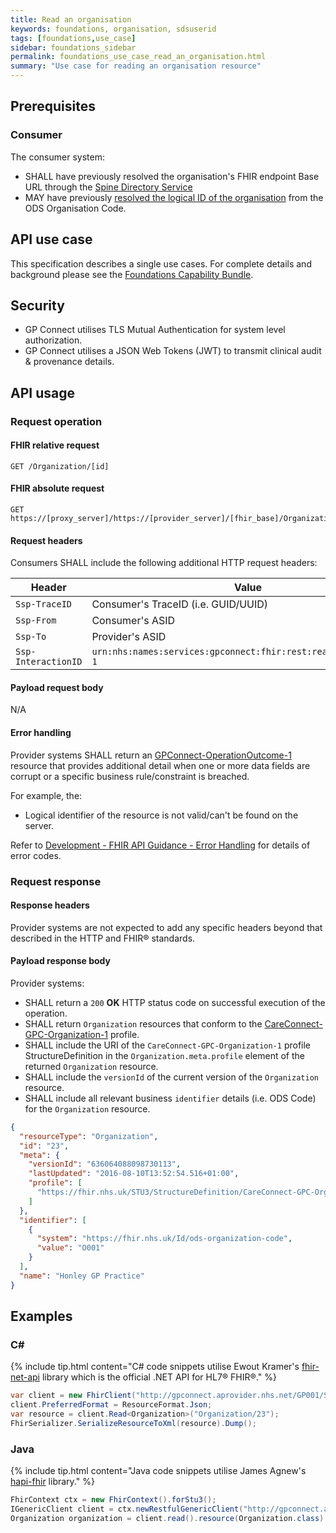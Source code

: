 ```yaml
---
title: Read an organisation
keywords: foundations, organisation, sdsuserid
tags: [foundations,use_case]
sidebar: foundations_sidebar
permalink: foundations_use_case_read_an_organisation.html
summary: "Use case for reading an organisation resource"
---
```

## Prerequisites ##

### Consumer ###

The consumer system:

- SHALL have previously resolved the organisation's FHIR endpoint Base URL through the [Spine Directory Service](https://nhsconnect.github.io/gpconnect/integration_spine_directory_service.html)
- MAY have previously [resolved the logical ID of the organisation](https://nhsconnect.github.io/gpconnect/foundations_use_case_find_an_organisation.html) from the ODS Organisation Code.

## API use case ##

This specification describes a single use cases. For complete details and background please see the [Foundations Capability Bundle](foundations.html).

## Security ##

- GP Connect utilises TLS Mutual Authentication for system level authorization.
- GP Connect utilises a JSON Web Tokens (JWT) to transmit clinical audit & provenance details. 

## API usage ##

### Request operation ###

#### FHIR relative request ####

```http
GET /Organization/[id]
```

#### FHIR absolute request ####

```http
GET https://[proxy_server]/https://[provider_server]/[fhir_base]/Organization/[id]
```

#### Request headers ####

Consumers SHALL include the following additional HTTP request headers:

| Header               | Value |
|----------------------|-------|
| `Ssp-TraceID`        | Consumer's TraceID (i.e. GUID/UUID) |
| `Ssp-From`           | Consumer's ASID |
| `Ssp-To`             | Provider's ASID |
| `Ssp-InteractionID`  | `urn:nhs:names:services:gpconnect:fhir:rest:read:organization-1`|

#### Payload request body ####

N/A

#### Error handling ####

Provider systems SHALL return an [GPConnect-OperationOutcome-1](https://fhir.nhs.uk/STU3/StructureDefinition/GPConnect-OperationOutcome-1) resource that provides additional detail when one or more data fields are corrupt or a specific business rule/constraint is breached.

For example, the:

- Logical identifier of the resource is not valid/can't be found on the server.  

Refer to [Development - FHIR API Guidance - Error Handling](development_fhir_error_handling_guidance.html) for details of error codes.

### Request response ###

#### Response headers ####

Provider systems are not expected to add any specific headers beyond that described in the HTTP and FHIR&reg; standards.

#### Payload response body ####

Provider systems:

- SHALL return a `200` **OK** HTTP status code on successful execution of the operation.
- SHALL return `Organization` resources that conform to the [CareConnect-GPC-Organization-1](https://fhir.nhs.uk/STU3/StructureDefinition/CareConnect-GPC-Organization-1) profile.
- SHALL include the URI of the `CareConnect-GPC-Organization-1` profile StructureDefinition in the `Organization.meta.profile` element of the returned `Organization` resource.
- SHALL include the `versionId` of the current version of the `Organization` resource.
- SHALL include all relevant business `identifier` details (i.e. ODS Code) for the `Organization` resource.

```json
{
  "resourceType": "Organization",
  "id": "23",
  "meta": {
    "versionId": "636064088098730113",
    "lastUpdated": "2016-08-10T13:52:54.516+01:00",
    "profile": [
      "https://fhir.nhs.uk/STU3/StructureDefinition/CareConnect-GPC-Organization-1"
    ]
  },
  "identifier": [
    {
      "system": "https://fhir.nhs.uk/Id/ods-organization-code",
      "value": "O001"
    }
  ],
  "name": "Honley GP Practice"
}
```

## Examples ##

### C# ###

{% include tip.html content="C# code snippets utilise Ewout Kramer's [fhir-net-api](https://github.com/ewoutkramer/fhir-net-api) library which is the official .NET API for HL7&reg; FHIR&reg;." %}

```csharp
var client = new FhirClient("http://gpconnect.aprovider.nhs.net/GP001/STU3/1/");
client.PreferredFormat = ResourceFormat.Json;
var resource = client.Read<Organization>("Organization/23");
FhirSerializer.SerializeResourceToXml(resource).Dump();
```

### Java ###

{% include tip.html content="Java code snippets utilise James Agnew's [hapi-fhir](https://github.com/jamesagnew/hapi-fhir/
) library." %}

```java
FhirContext ctx = new FhirContext().forStu3();
IGenericClient client = ctx.newRestfulGenericClient("http://gpconnect.aprovider.nhs.net/GP001/STU3/1/");
Organization organization = client.read().resource(Organization.class).withId("23").execute();
```
